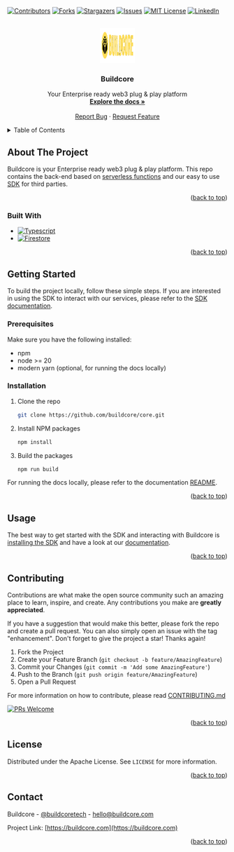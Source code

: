 <!-- Improved compatibility of back to top link: See: https://github.com/othneildrew/Best-README-Template/pull/73 -->

<a name="readme-top"></a>

<!--
*** Thanks for checking out the Best-README-Template. If you have a suggestion
*** that would make this better, please fork the repo and create a pull request
*** or simply open an issue with the tag "enhancement".
*** Don't forget to give the project a star!
*** Thanks again! Now go create something AMAZING! :D
-->

<!-- PROJECT SHIELDS -->
<!--
*** I'm using markdown "reference style" links for readability.
*** Reference links are enclosed in brackets [ ] instead of parentheses ( ).
*** See the bottom of this document for the declaration of the reference variables
*** for contributors-url, forks-url, etc. This is an optional, concise syntax you may use.
*** https://www.markdownguide.org/basic-syntax/#reference-style-links
-->

[![Contributors][contributors-shield]][contributors-url]
[![Forks][forks-shield]][forks-url]
[![Stargazers][stars-shield]][stars-url]
[![Issues][issues-shield]][issues-url]
[![MIT License][license-shield]][license-url]
[![LinkedIn][linkedin-shield]][linkedin-url]

<!-- PROJECT LOGO -->
<br />
<div align="center">
  <a href="https://github.com/buildcore/core">
    <img src="docs/static/img/buildcore_logo.png" alt="BUILD.5 logo" width="80" height="80">
  </a>

<h3 align="center">Buildcore</h3>

  <p align="center">
    Your Enterprise ready web3 plug & play platform
    <br />
    <a href="https://developer.buildcore.com/"><strong>Explore the docs »</strong></a>
    <br />
    <br />
    <a href="https://github.com/buildcore/core/issues/new?template=bug_report.md">Report Bug</a>
    ·
    <a href="https://github.com/buildcore/core/issues/new?template=feature_request.md">Request Feature</a>
  </p>
</div>

<!-- TABLE OF CONTENTS -->
<details>
  <summary>Table of Contents</summary>
  <ol>
    <li>
      <a href="#about-the-project">About The Project</a>
      <ul>
        <li><a href="#built-with">Built With</a></li>
      </ul>
    </li>
    <li>
      <a href="#getting-started">Getting Started</a>
      <ul>
        <li><a href="#prerequisites">Prerequisites</a></li>
        <li><a href="#installation">Installation</a></li>
      </ul>
    </li>
    <li><a href="#usage">Usage</a></li>
    <li><a href="#contributing">Contributing</a></li>
    <li><a href="#license">License</a></li>
    <li><a href="#contact">Contact</a></li>
  </ol>
</details>

<!-- ABOUT THE PROJECT -->

## About The Project

Buildcore is your Enterprise ready web3 plug & play platform. This repo contains the back-end based on [serverless functions](./packages/functions/) and our easy to use [SDK](./packages/sdk/) for third parties.

<p align="right">(<a href="#readme-top">back to top</a>)</p>

### Built With

- [![Typescript][Typescript]][Typescript-url]
- [![Firestore][Firestore]][Firestore-url]

<p align="right">(<a href="#readme-top">back to top</a>)</p>

<!-- GETTING STARTED -->

## Getting Started

To build the project locally, follow these simple steps. If you are interested in using the SDK to interact with our services, please refer to the [SDK documentation](https://developer.buildcore.com/).

### Prerequisites

Make sure you have the following installed:

- npm
- node >= 20
- modern yarn (optional, for running the docs locally)

### Installation

1. Clone the repo
   ```sh
   git clone https://github.com/buildcore/core.git
   ```
2. Install NPM packages
   ```sh
   npm install
   ```
3. Build the packages
   ```sh
   npm run build
   ```

For running the docs locally, please refer to the documentation [README](./docs/README.md).

<p align="right">(<a href="#readme-top">back to top</a>)</p>

<!-- USAGE EXAMPLES -->

## Usage

The best way to get started with the SDK and interacting with Buildcore is [installing the SDK](https://www.npmjs.com/package/@buildcore/sdk) and have a look at our [documentation](https://developer.buildcore.com).

<p align="right">(<a href="#readme-top">back to top</a>)</p>

<!-- CONTRIBUTING -->

## Contributing

Contributions are what make the open source community such an amazing place to learn, inspire, and create. Any contributions you make are **greatly appreciated**.

If you have a suggestion that would make this better, please fork the repo and create a pull request. You can also simply open an issue with the tag "enhancement".
Don't forget to give the project a star! Thanks again!

1. Fork the Project
2. Create your Feature Branch (`git checkout -b feature/AmazingFeature`)
3. Commit your Changes (`git commit -m 'Add some AmazingFeature'`)
4. Push to the Branch (`git push origin feature/AmazingFeature`)
5. Open a Pull Request

For more information on how to contribute, please read [CONTRIBUTING.md](./CONTRIBUTING.md)

[![PRs Welcome](https://img.shields.io/badge/PRs-welcome-brightgreen.svg?style=flat-square)](https://github.com/buildcore/core/pulls)

<p align="right">(<a href="#readme-top">back to top</a>)</p>

<!-- LICENSE -->

## License

Distributed under the Apache License. See `LICENSE` for more information.

<p align="right">(<a href="#readme-top">back to top</a>)</p>

<!-- CONTACT -->

## Contact

Buildcore - [@buildcoretech](https://twitter.com/buildcoretech) - hello@buildcore.com

Project Link: [https://buildcore.com](https://buildcore.com)

<p align="right">(<a href="#readme-top">back to top</a>)</p>

<!-- MARKDOWN LINKS & IMAGES -->
<!-- https://www.markdownguide.org/basic-syntax/#reference-style-links -->

[contributors-shield]: https://img.shields.io/github/contributors/buildcore/core.svg?style=for-the-badge
[contributors-url]: https://github.com/buildcore/core/graphs/contributors
[forks-shield]: https://img.shields.io/github/forks/buildcore/core.svg?style=for-the-badge
[forks-url]: https://github.com/buildcore/core/network/members
[stars-shield]: https://img.shields.io/github/stars/buildcore/core.svg?style=for-the-badge
[stars-url]: https://github.com/buildcore/core/stargazers
[issues-shield]: https://img.shields.io/github/issues/buildcore/core.svg?style=for-the-badge
[issues-url]: https://github.com/buildcore/core/issues
[license-shield]: https://img.shields.io/github/license/buildcore/core.svg?style=for-the-badge
[license-url]: https://github.com/buildcore/core/blob/master/LICENSE
[linkedin-shield]: https://img.shields.io/badge/-LinkedIn-black.svg?style=for-the-badge&logo=linkedin&colorB=555
[linkedin-url]: https://linkedin.com/company/buildcore/
[Typescript]: https://img.shields.io/badge/TypeScript-007ACC?style=for-the-badge&logo=typescript&logoColor=white
[Typescript-url]: https://www.typescriptlang.org/
[Firestore]: https://img.shields.io/badge/Firebase-FFCA28?style=for-the-badge&logo=firebase&logoColor=black
[Firestore-url]: https://firebase.google.com/
